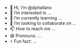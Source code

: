 - 👋 Hi, I’m @dpitallano
- 👀 I’m interested in ...
- 🌱 I’m currently learning ...
- 💞️ I’m looking to collaborate on ...
- 📫 How to reach me ...
- 😄 Pronouns: ...
- ⚡ Fun fact: ...

<!---
dpitallano/dpitallano is a ✨ special ✨ repository because its `README.md` (this file) appears on your GitHub profile.
You can click the Preview link to take a look at your changes.
--->
